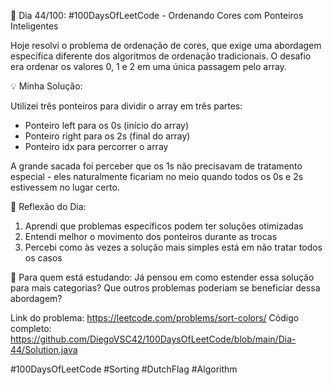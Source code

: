 🚀 Dia 44/100: #100DaysOfLeetCode - Ordenando Cores com Ponteiros Inteligentes

Hoje resolvi o problema de ordenação de cores, que exige uma abordagem específica diferente dos algoritmos de ordenação tradicionais. O desafio era ordenar os valores 0, 1 e 2 em uma única passagem pelo array.

💡 Minha Solução:

Utilizei três ponteiros para dividir o array em três partes:

- Ponteiro left para os 0s (início do array)
- Ponteiro right para os 2s (final do array)
- Ponteiro idx para percorrer o array

A grande sacada foi perceber que os 1s não precisavam de tratamento especial - eles naturalmente ficariam no meio quando todos os 0s e 2s estivessem no lugar certo.

🌟 Reflexão do Dia:

1. Aprendi que problemas específicos podem ter soluções otimizadas
2. Entendi melhor o movimento dos ponteiros durante as trocas
3. Percebi como às vezes a solução mais simples está em não tratar todos os casos

📌 Para quem está estudando:
Já pensou em como estender essa solução para mais categorias? Que outros problemas poderiam se beneficiar dessa abordagem?

Link do problema: https://leetcode.com/problems/sort-colors/
Código completo: https://github.com/DiegoVSC42/100DaysOfLeetCode/blob/main/Dia-44/Solution.java

#100DaysOfLeetCode #Sorting #DutchFlag #Algorithm
